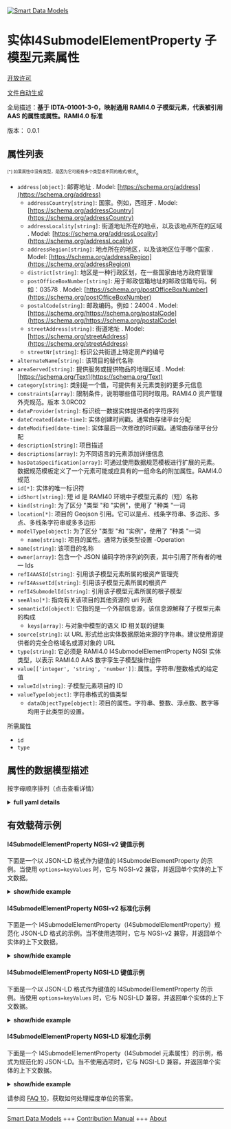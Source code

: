<!-- 10-Header -->  
[![Smart Data Models](https://smartdatamodels.org/wp-content/uploads/2022/01/SmartDataModels_logo.png "Logo")](https://smartdatamodels.org)  
实体I4SubmodelElementProperty 子模型元素属性  
===================================<!-- /10-Header -->  
<!-- 15-License -->  
[开放许可](https://github.com/smart-data-models//dataModel.AAS/blob/master/I4SubmodelElementProperty/LICENSE.md)  
[文件自动生成](https://docs.google.com/presentation/d/e/2PACX-1vTs-Ng5dIAwkg91oTTUdt8ua7woBXhPnwavZ0FxgR8BsAI_Ek3C5q97Nd94HS8KhP-r_quD4H0fgyt3/pub?start=false&loop=false&delayms=3000#slide=id.gb715ace035_0_60)  
<!-- /15-License -->  
<!-- 20-Description -->  
全局描述：**基于 IDTA-01001-3-0，映射通用 RAMI4.0 子模型元素，代表被引用 AAS 的属性或属性。RAMI4.0 标准**  
版本： 0.0.1  
<!-- /20-Description -->  
<!-- 30-PropertiesList -->  

## 属性列表  

<sup><sub>[*] 如果属性中没有类型，是因为它可能有多个类型或不同的格式/模式</sub></sup>。  
- `address[object]`: 邮寄地址  . Model: [https://schema.org/address](https://schema.org/address)	- `addressCountry[string]`: 国家。例如，西班牙  . Model: [https://schema.org/addressCountry](https://schema.org/addressCountry)  
	- `addressLocality[string]`: 街道地址所在的地点，以及该地点所在的区域  . Model: [https://schema.org/addressLocality](https://schema.org/addressLocality)  
	- `addressRegion[string]`: 地点所在的地区，以及该地区位于哪个国家  . Model: [https://schema.org/addressRegion](https://schema.org/addressRegion)  
	- `district[string]`: 地区是一种行政区划，在一些国家由地方政府管理    
	- `postOfficeBoxNumber[string]`: 用于邮政信箱地址的邮政信箱号码。例如：03578  . Model: [https://schema.org/postOfficeBoxNumber](https://schema.org/postOfficeBoxNumber)  
	- `postalCode[string]`: 邮政编码。例如：24004  . Model: [https://schema.org/https://schema.org/postalCode](https://schema.org/https://schema.org/postalCode)  
	- `streetAddress[string]`: 街道地址  . Model: [https://schema.org/streetAddress](https://schema.org/streetAddress)  
	- `streetNr[string]`: 标识公共街道上特定房产的编号    
- `alternateName[string]`: 该项目的替代名称  - `areaServed[string]`: 提供服务或提供物品的地理区域  . Model: [https://schema.org/Text](https://schema.org/Text)- `category[string]`: 类别是一个值，可提供有关元素类别的更多元信息  - `constraints[array]`: 限制条件，说明哪些值可同时取用。RAMI4.0 资产管理外壳规范。版本 3.0RC02  - `dataProvider[string]`: 标识统一数据实体提供者的字符序列  - `dateCreated[date-time]`: 实体创建时间戳。通常由存储平台分配  - `dateModified[date-time]`: 实体最后一次修改的时间戳。通常由存储平台分配  - `description[string]`: 项目描述  - `descriptions[array]`: 为不同语言的元素添加详细信息  - `hasDataSpecification[array]`: 可通过使用数据规范模板进行扩展的元素。数据规范模板定义了一个元素可能或应具有的一组命名的附加属性。RAMI4.0 规范  - `id[*]`: 实体的唯一标识符  - `idShort[string]`: 短 id 是 RAMI40 环境中子模型元素的（短）名称  - `kind[string]`: 为了区分 "类型 "和 "实例"，使用了 "种类 "一词  - `location[*]`: 项目的 Geojson 引用。它可以是点、线条字符串、多边形、多点、多线条字符串或多多边形  - `modelType[object]`: 为了区分 "类型 "和 "实例"，使用了 "种类 "一词  	- `name[string]`: 项目的属性。通常为该类型设置 -Operation    
- `name[string]`: 该项目的名称  - `owner[array]`: 包含一个 JSON 编码字符序列的列表，其中引用了所有者的唯一 Ids  - `refI4AASId[string]`: 引用该子模型元素所属的根资产管理壳  - `refI4AssetId[string]`: 引用该子模型元素所属的根资产  - `refI4SubmodelId[string]`: 引用该子模型元素所属的根子模型  - `seeAlso[*]`: 指向有关该项目的其他资源的 uri 列表  - `semanticId[object]`: 它指的是一个外部信息源，该信息源解释了子模型元素的构成  	- `keys[array]`: 与对象中模型的语义 ID 相关联的键集    
- `source[string]`: 以 URL 形式给出实体数据原始来源的字符串。建议使用源提供者的完全合格域名或源对象的 URL  - `type[string]`: 它必须是 RAMI4.0 I4SubmodelElementProperty NGSI 实体类型，以表示 RAMI4.0 AAS 数字孪生子模型操作组件  - `value[['integer', 'string', 'number']]`: 属性。字符串/整数格式的给定值  - `valueId[string]`: 子模型元素项目的 ID  - `valueType[object]`: 字符串格式的值类型  	- `dataObjectType[object]`: 项目的属性。字符串、整数、浮点数、数字等均用于此类型的设置。    
<!-- /30-PropertiesList -->  
<!-- 35-RequiredProperties -->  
所需属性  
- `id`  - `type`  <!-- /35-RequiredProperties -->  
<!-- 40-NotesYaml -->  
<!-- /40-NotesYaml -->  
<!-- 50-DataModelHeader -->  
## 属性的数据模型描述  
按字母顺序排列（点击查看详情）  
<!-- /50-DataModelHeader -->  
<!-- 60-ModelYaml -->  
<details><summary><strong>full yaml details</strong></summary>    
```yaml  
I4SubmodelElementProperty:    
  description: 'Based on IDTA-01001-3-0, maps a generic RAMI4.0 SubmodelElement representing a PROPERTY or attribute of a referenced AAS. RAMI4.0 Standard'    
  properties:    
    address:    
      description: The mailing address    
      properties:    
        addressCountry:    
          description: 'The country. For example, Spain'    
          type: string    
          x-ngsi:    
            model: https://schema.org/addressCountry    
            type: Property    
        addressLocality:    
          description: 'The locality in which the street address is, and which is in the region'    
          type: string    
          x-ngsi:    
            model: https://schema.org/addressLocality    
            type: Property    
        addressRegion:    
          description: 'The region in which the locality is, and which is in the country'    
          type: string    
          x-ngsi:    
            model: https://schema.org/addressRegion    
            type: Property    
        district:    
          description: 'A district is a type of administrative division that, in some countries, is managed by the local government'    
          type: string    
          x-ngsi:    
            type: Property    
        postOfficeBoxNumber:    
          description: 'The post office box number for PO box addresses. For example, 03578'    
          type: string    
          x-ngsi:    
            model: https://schema.org/postOfficeBoxNumber    
            type: Property    
        postalCode:    
          description: 'The postal code. For example, 24004'    
          type: string    
          x-ngsi:    
            model: https://schema.org/https://schema.org/postalCode    
            type: Property    
        streetAddress:    
          description: The street address    
          type: string    
          x-ngsi:    
            model: https://schema.org/streetAddress    
            type: Property    
        streetNr:    
          description: Number identifying a specific property on a public street    
          type: string    
          x-ngsi:    
            type: Property    
      type: object    
      x-ngsi:    
        model: https://schema.org/address    
        type: Property    
    alternateName:    
      description: An alternative name for this item    
      type: string    
      x-ngsi:    
        type: Property    
    areaServed:    
      description: The geographic area where a service or offered item is provided    
      type: string    
      x-ngsi:    
        model: https://schema.org/Text    
        type: Property    
    category:    
      description: The category is a value that gives further meta information w.r.t. to the class of the element    
      type: string    
      x-ngsi:    
        type: Property    
    constraints:    
      description: Constraints which tells which values can be taken simultaneously. RAMI4.0 Asset Administration Shell specification. Version 3.0RC02    
      items:    
        properties:    
          type:    
            description: 'Link, url, constraint ID (AAS Version 3.0RC02) or description of the constrain to be applied'    
            type: string    
            x-ngsi:    
              type: Property    
        type: object    
      type: array    
      x-ngsi:    
        type: Property    
    dataProvider:    
      description: A sequence of characters identifying the provider of the harmonised data entity    
      type: string    
      x-ngsi:    
        type: Property    
    dateCreated:    
      description: Entity creation timestamp. This will usually be allocated by the storage platform    
      format: date-time    
      type: string    
      x-ngsi:    
        type: Property    
    dateModified:    
      description: Timestamp of the last modification of the entity. This will usually be allocated by the storage platform    
      format: date-time    
      type: string    
      x-ngsi:    
        type: Property    
    description:    
      description: A description of this item    
      type: string    
      x-ngsi:    
        type: Property    
    descriptions:    
      description: For adding detailed knowledge about the Element in different languages    
      items:    
        properties:    
          language:    
            description: Substring identifying the language. Acronym according to ISO 639-1    
            type: string    
            x-ngsi:    
              type: Property    
          text:    
            description: The Description text is filled here    
            type: string    
            x-ngsi:    
              type: Property    
        type: object    
      type: array    
      x-ngsi:    
        type: Property    
    hasDataSpecification:    
      description: Element that can be extended by using data specification templates. A data specification template defines a named set of additional attributes an element may or shall have. RAMI4.0 specification    
      items:    
        description: Every element of the data specification    
        properties:    
          type:    
            description: 'Link, url or description of the specified data. DataSpecification template conformant to IEC61360'    
            type: string    
            x-ngsi:    
              type: Property    
        type: object    
        x-ngsi:    
          type: Property    
      type: array    
      x-ngsi:    
        type: Property    
    id:    
      anyOf:    
        - description: Identifier format of any NGSI entity    
          maxLength: 256    
          minLength: 1    
          pattern: ^[\w\-\.\{\}\$\+\*\[\]`|~^@!,:\\]+$    
          type: string    
          x-ngsi:    
            type: Property    
        - description: Identifier format of any NGSI entity    
          format: uri    
          type: string    
          x-ngsi:    
            type: Property    
      description: Unique identifier of the entity    
      x-ngsi:    
        type: Property    
    idShort:    
      description: Short id is the (short) name of the SubmodelElement within RAMI40 environment    
      type: string    
      x-ngsi:    
        type: Property    
    kind:    
      description: 'For the distinction of ''type'' and ''instance'', the term ''kind'' is used'    
      type: string    
      x-ngsi:    
        type: Property    
    location:    
      description: 'Geojson reference to the item. It can be Point, LineString, Polygon, MultiPoint, MultiLineString or MultiPolygon'    
      oneOf:    
        - description: Geojson reference to the item. Point    
          properties:    
            bbox:    
              items:    
                type: number    
              minItems: 4    
              type: array    
            coordinates:    
              items:    
                type: number    
              minItems: 2    
              type: array    
            type:    
              enum:    
                - Point    
              type: string    
          required:    
            - type    
            - coordinates    
          title: GeoJSON Point    
          type: object    
          x-ngsi:    
            type: GeoProperty    
        - description: Geojson reference to the item. LineString    
          properties:    
            bbox:    
              items:    
                type: number    
              minItems: 4    
              type: array    
            coordinates:    
              items:    
                items:    
                  type: number    
                minItems: 2    
                type: array    
              minItems: 2    
              type: array    
            type:    
              enum:    
                - LineString    
              type: string    
          required:    
            - type    
            - coordinates    
          title: GeoJSON LineString    
          type: object    
          x-ngsi:    
            type: GeoProperty    
        - description: Geojson reference to the item. Polygon    
          properties:    
            bbox:    
              items:    
                type: number    
              minItems: 4    
              type: array    
            coordinates:    
              items:    
                items:    
                  items:    
                    type: number    
                  minItems: 2    
                  type: array    
                minItems: 4    
                type: array    
              type: array    
            type:    
              enum:    
                - Polygon    
              type: string    
          required:    
            - type    
            - coordinates    
          title: GeoJSON Polygon    
          type: object    
          x-ngsi:    
            type: GeoProperty    
        - description: Geojson reference to the item. MultiPoint    
          properties:    
            bbox:    
              items:    
                type: number    
              minItems: 4    
              type: array    
            coordinates:    
              items:    
                items:    
                  type: number    
                minItems: 2    
                type: array    
              type: array    
            type:    
              enum:    
                - MultiPoint    
              type: string    
          required:    
            - type    
            - coordinates    
          title: GeoJSON MultiPoint    
          type: object    
          x-ngsi:    
            type: GeoProperty    
        - description: Geojson reference to the item. MultiLineString    
          properties:    
            bbox:    
              items:    
                type: number    
              minItems: 4    
              type: array    
            coordinates:    
              items:    
                items:    
                  items:    
                    type: number    
                  minItems: 2    
                  type: array    
                minItems: 2    
                type: array    
              type: array    
            type:    
              enum:    
                - MultiLineString    
              type: string    
          required:    
            - type    
            - coordinates    
          title: GeoJSON MultiLineString    
          type: object    
          x-ngsi:    
            type: GeoProperty    
        - description: Geojson reference to the item. MultiLineString    
          properties:    
            bbox:    
              items:    
                type: number    
              minItems: 4    
              type: array    
            coordinates:    
              items:    
                items:    
                  items:    
                    items:    
                      type: number    
                    minItems: 2    
                    type: array    
                  minItems: 4    
                  type: array    
                type: array    
              type: array    
            type:    
              enum:    
                - MultiPolygon    
              type: string    
          required:    
            - type    
            - coordinates    
          title: GeoJSON MultiPolygon    
          type: object    
          x-ngsi:    
            type: GeoProperty    
      x-ngsi:    
        type: GeoProperty    
    modelType:    
      description: 'For the distinction of ''type'' and ''instance'', the term ''kind'' is used'    
      properties:    
        name:    
          description: Property of the item. Usually -Operation- is set for this type    
          type: string    
          x-ngsi:    
            type: Property    
      type: object    
      x-ngsi:    
        type: Property    
    name:    
      description: The name of this item    
      type: string    
      x-ngsi:    
        type: Property    
    owner:    
      description: A List containing a JSON encoded sequence of characters referencing the unique Ids of the owner(s)    
      items:    
        anyOf:    
          - description: Identifier format of any NGSI entity    
            maxLength: 256    
            minLength: 1    
            pattern: ^[\w\-\.\{\}\$\+\*\[\]`|~^@!,:\\]+$    
            type: string    
            x-ngsi:    
              type: Property    
          - description: Identifier format of any NGSI entity    
            format: uri    
            type: string    
            x-ngsi:    
              type: Property    
        description: Unique identifier of the entity    
        x-ngsi:    
          type: Property    
      type: array    
      x-ngsi:    
        type: Property    
    refI4AASId:    
      description: References the root Asset Administration Shell which this SubmodelElement belongs to    
      type: string    
      x-ngsi:    
        type: Relationship    
    refI4AssetId:    
      description: References the root Asset which this SubmodelElement belongs to    
      type: string    
      x-ngsi:    
        type: Relationship    
    refI4SubmodelId:    
      description: References the root Submodel which this SubmodelElement belongs to    
      type: string    
      x-ngsi:    
        type: Relationship    
    seeAlso:    
      description: list of uri pointing to additional resources about the item    
      oneOf:    
        - items:    
            format: uri    
            type: string    
          minItems: 1    
          type: array    
        - format: uri    
          type: string    
      x-ngsi:    
        type: Property    
    semanticId:    
      description: 'It refers to an external information source, which explains the formulation of the submodel element'    
      properties:    
        keys:    
          description: Set of keys linked to the sematicID of the model in an object    
          items:    
            description: Every object containing the keys    
            properties:    
              idType:    
                description: References the ID of the type    
                type: string    
                x-ngsi:    
                  type: Property    
              index:    
                description: Integer value of the item    
                type: number    
                x-ngsi:    
                  type: Property    
              local:    
                description: Describes a local or not item    
                type: boolean    
                x-ngsi:    
                  type: Property    
              value:    
                description: Describes/includes the corresponding value    
                type: string    
                x-ngsi:    
                  type: Property    
            type: object    
            x-ngsi:    
              type: Property    
          type: array    
          x-ngsi:    
            type: Property    
      type: object    
      x-ngsi:    
        type: Property    
    source:    
      description: 'A sequence of characters giving the original source of the entity data as a URL. Recommended to be the fully qualified domain name of the source provider, or the URL to the source object'    
      type: string    
      x-ngsi:    
        type: Property    
    type:    
      description: It has to be RAMI4.0 I4SubmodelElementProperty NGSI Entity type to represent a RAMI4.0 AAS Digital Twin Submodel Operation component    
      enum:    
        - I4SubmodelElementProperty    
      type: string    
      x-ngsi:    
        type: Property    
    value:    
      description: Property.The given value in string/integer format    
      type:    
        - integer    
        - string    
        - number    
    valueId:    
      description: ID of the item of the submodel elements    
      type: string    
      x-ngsi:    
        type: Property    
    valueType:    
      description: Property.The value type used in string format    
      properties:    
        dataObjectType:    
          description: 'Property of the item. string, integer, float, num etc. are used set for this type'    
          properties:    
            name:    
              description: Name of the property    
              type: string    
              x-ngsi:    
                type: Property    
          type: object    
          x-ngsi:    
            type: Property    
      type: object    
  required:    
    - id    
    - type    
  type: object    
  x-derived-from: https://industrialdigitaltwin.org/en/wp-content/uploads/sites/2/2023/04/IDTA-01001-3-0_SpecificationAssetAdministrationShell_Part1_Metamodel.pdf    
  x-disclaimer: 'Redistribution and use in source and binary forms, with or without modification, are permitted  provided that the license conditions are met. Copyleft (c) 2024 Contributors to Smart Data Models Program'    
  x-license-url: https://github.com/smart-data-models/dataModel.AAS/blob/master/I4SubmodelElementProperty/LICENSE.md    
  x-model-schema: https://smart-data-models.github.io/dataModel.AAS/I4SubmodelElementProperty/schema.json    
  x-model-tags: Corosect    
  x-version: 0.0.1    
```  
</details>    
<!-- /60-ModelYaml -->  
<!-- 70-MiddleNotes -->  
<!-- /70-MiddleNotes -->  
<!-- 80-Examples -->  
## 有效载荷示例  
#### I4SubmodelElementProperty NGSI-v2 键值示例  
下面是一个以 JSON-LD 格式作为键值的 I4SubmodelElementProperty 的示例。当使用 `options=keyValues` 时，它与 NGSI-v2 兼容，并返回单个实体的上下文数据。  
<details><summary><strong>show/hide example</strong></summary>    
```json  
{  
    "id": "urn:ngsi-v2:RAMI40:I4SubmodelElementProperty:AssetConditionMonitoring:MRobotStatus:AASMRobotVI",  
    "type": "I4SubmodelElementProperty",  
    "category": "PARAMETER",  
    "constraints": [],  
    "descriptions": [  
        {  
            "language": "en",  
            "text": "Telling about the overall status of the robot"  
        }  
    ],  
    "hasDataSpecification": [],  
    "idShort": "MRobotStatus",  
    "kind": "Instance",  
    "modelType": {  
        "name": "Property"  
    },  
    "refI4AASId": "urn:ngsi-v2:RAMI40:I4AAS:MRobotVI:AASMRobotVI",  
    "refI4AssetId": "urn:ngsi-v2:RAMI40:I4Asset:MRobotVI:AASMRobotVI",  
    "refI4SubmodelId": "urn:ngsi-v2:RAMI40:I4Submodel:AssetConditionMonitoring:AASMRobotVI",  
    "semanticId": {  
        "keys": [  
            {  
                "type": "ConceptDescription",  
                "local": true,  
                "value": "0173-1#02-ABC132#001",  
                "index": 0,  
                "idType": "IRDI"  
            }  
        ]  
    },  
    "value": 21,  
    "valueId": "ref033X",  
    "valueType": {  
        "dataObjectType": {  
            "name": "string"  
        }  
    }  
}  
```  
</details>  
#### I4SubmodelElementProperty NGSI-v2 标准化示例  
下面是一个 I4SubmodelElementProperty（I4SubmodelElementProperty）规范化 JSON-LD 格式的示例。当不使用选项时，它与 NGSI-v2 兼容，并返回单个实体的上下文数据。  
<details><summary><strong>show/hide example</strong></summary>    
```json  
{  
    "id": "urn:ngsi-v2:RAMI40:I4SubmodelElementProperty:OperationalData:VIResults:AASMRobotVI",  
    "type": "I4SubmodelElementProperty",  
    "idShort": {  
        "type": "Text",  
        "value": "VIResults",  
        "metadata": {}  
    },  
    "refI4AASId": {  
        "type": "Text",  
        "value": "urn:ngsi-v2:RAMI40:I4AAS:MRobotVI:AASMRobotVI",  
        "metadata": {}  
    },  
    "refI4AssetId": {  
        "type": "Text",  
        "value": "urn:ngsi-v2:RAMI40:I4Asset:MRobotVI:AASMRobotVI",  
        "metadata": {}  
    },  
    "refI4SubmodelId": {  
        "type": "Text",  
        "value": "urn:ngsi-v2:RAMI40:I4Submodel:OperationalData:AASMRobotVI",  
        "metadata": {}  
    },  
    "value": {  
        "type": "Text",  
        "value": {  
            "Egg percentage": 14.385,  
            "Crate_ID": 1  
        },  
        "metadata": {}  
    }  
}  
```  
</details>  
#### I4SubmodelElementProperty NGSI-LD 键值示例  
下面是一个以 JSON-LD 格式作为键值的 I4SubmodelElementProperty 的示例。当使用 `options=keyValues` 时，它与 NGSI-LD 兼容，并返回单个实体的上下文数据。  
<details><summary><strong>show/hide example</strong></summary>    
```json  
{  
    "id": "urn:ngsi-v2:RAMI40:I4SubmodelElementProperty:AssetConditionMonitoring:MRobotStatus:AASMRobotVI",  
    "type": "I4SubmodelElementProperty",  
    "category": "PARAMETER",  
    "constraints": [],  
    "descriptions": [  
        {  
            "language": "en",  
            "text": "Telling about the overall status of the robot"  
        }  
    ],  
    "hasDataSpecification": [],  
    "idShort": "MRobotStatus",  
    "kind": "Instance",  
    "modelType": {  
        "name": "Property"  
    },  
    "refI4AASId": "urn:ngsi-v2:RAMI40:I4AAS:MRobotVI:AASMRobotVI",  
    "refI4AssetId": "urn:ngsi-v2:RAMI40:I4Asset:MRobotVI:AASMRobotVI",  
    "refI4SubmodelId": "urn:ngsi-v2:RAMI40:I4Submodel:AssetConditionMonitoring:AASMRobotVI",  
    "semanticId": {  
        "keys": [  
            {  
                "type": "ConceptDescription",  
                "local": true,  
                "value": "0173-1#02-ABC132#001",  
                "index": 0,  
                "idType": "IRDI"  
            }  
        ]  
    },  
    "value": 21,  
    "valueId": "ref033X",  
    "valueType": {  
        "dataObjectType": {  
            "name": "string"  
        }  
    },  
     "@context": [  
    "https://smart-data-models.github.io/dataModel.AAS/context.jsonld"  
  ]  
}  
```  
</details>  
#### I4SubmodelElementProperty NGSI-LD 标准化示例  
下面是一个 I4SubmodelElementProperty（I4Submodel 元素属性）的示例，格式为规范化的 JSON-LD。当不使用选项时，它与 NGSI-LD 兼容，并返回单个实体的上下文数据。  
<details><summary><strong>show/hide example</strong></summary>    
```json  
{  
  "id": "urn:ngsi-v2:RAMI40:I4SubmodelElementProperty:OperationalData:VIResults:AASMRobotVI",  
  "type": "I4SubmodelElementProperty",  
  "idShort": {  
    "type": "Property",  
    "value": "VIResults"  
  },  
  "refI4AASId": {  
    "type": "Property",  
    "value": "urn:ngsi-v2:RAMI40:I4AAS:MRobotVI:AASMRobotVI"  
  },  
  "refI4AssetId": {  
    "type": "Property",  
    "value": "urn:ngsi-v2:RAMI40:I4Asset:MRobotVI:AASMRobotVI"  
  },  
  "refI4SubmodelId": {  
    "type": "Property",  
    "value": "urn:ngsi-v2:RAMI40:I4Submodel:OperationalData:AASMRobotVI"  
  },  
  "value": {  
    "type": "Property",  
    "value": {  
      "Egg percentage": 14.385,  
      "Crate_ID": 1  
    }  
  },  
  "@context": [  
    "https://smart-data-models.github.io/dataModel.AAS/context.jsonld"  
  ]  
}  
```  
</details><!-- /80-Examples -->  
<!-- 90-FooterNotes -->  
<!-- /90-FooterNotes -->  
<!-- 95-Units -->  
请参阅 [FAQ 10](https://smartdatamodels.org/index.php/faqs/)，获取如何处理幅度单位的答案。  
<!-- /95-Units -->  
<!-- 97-LastFooter -->  
---  
[Smart Data Models](https://smartdatamodels.org) +++ [Contribution Manual](https://bit.ly/contribution_manual) +++ [About](https://bit.ly/Introduction_SDM)<!-- /97-LastFooter -->  
